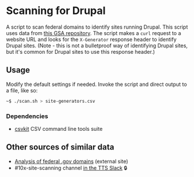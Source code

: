 # Scanning for Drupal 

A script to scan federal domains to identify sites running Drupal. This script uses data from [this GSA repository](https://github.com/GSA/data). The script makes a `curl` request to a website URL and looks for the `X-Generator` response header to identify Drupal sites. (Note - this is not a bulletproof way of identifying Drupal sites, but it's common for Drupal sites to use this response header.)

## Usage

Modify the default settings if needed. Invoke the script and direct output to a file, like so:

```bash
~$ ./scan.sh > site-generators.csv
```
### Dependencies

* [csvkit](https://csvkit.readthedocs.io/en/latest/) CSV command line tools suite

## Other sources of similar data

* [Analysis of federal .gov domains](https://ben.balter.com/2021-analysis-of-federal-dotgov-domains/) (external site)
* #10x-site-scanning channel [in the TTS Slack](https://gsa-tts.slack.com/archives/CJ9JT2F2T/p1605210554253700) :lock: